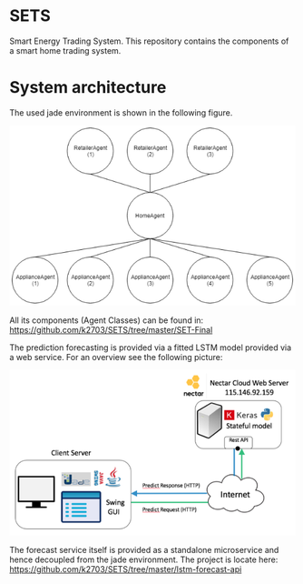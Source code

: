 # SETS
Smart Energy Trading System. This repository contains the components of a smart home trading system. 

# System architecture

The used jade environment is shown in the following figure.

![](jade-env.png?raw=true)


All its components (Agent Classes) can be found in: https://github.com/k2703/SETS/tree/master/SET-Final

The prediction forecasting is provided via a fitted LSTM model provided via a web service. For an overview see the following picture:

![](forecast-api.png?raw=true)

The forecast service itself is provided as a standalone microservice and hence decoupled from the jade environment.
The project is locate here: https://github.com/k2703/SETS/tree/master/lstm-forecast-api


